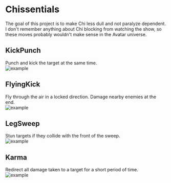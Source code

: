 # Chissentials

The goal of this project is to make Chi less dull and not paralyze dependent. 
I don't remember anything about Chi blocking from watching the show, so these moves probably wouldn't make sense in the Avatar universe.

## KickPunch
Punch and kick the target at the same time.  
![example](https://thumbs.gfycat.com/BoldCreamyAmericanbadger-size_restricted.gif "KickPunch")

## FlyingKick
Fly through the air in a locked direction. Damage nearby enemies at the end.  
![example](https://thumbs.gfycat.com/QuarterlyFalseHarrier-size_restricted.gif "FlyingKick")

## LegSweep
Stun targets if they collide with the front of the sweep.  
![example](https://thumbs.gfycat.com/SelfishIdealisticKrill-size_restricted.gif "LegSweep")

## Karma
Redirect all damage taken to a target for a short period of time.  
![example](https://thumbs.gfycat.com/MiniatureHiddenFunnelweaverspider-size_restricted.gif "Karma")
